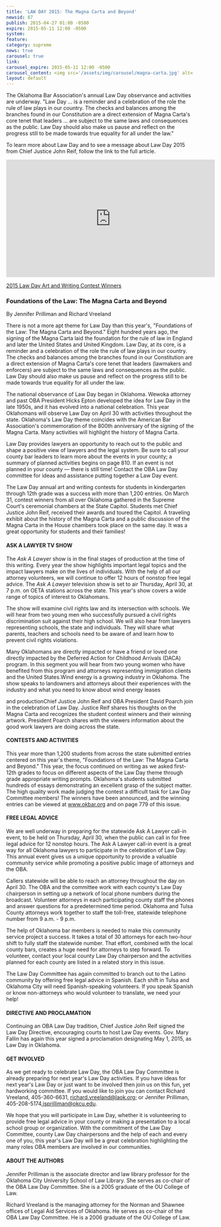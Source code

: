 ```yaml
---
title: 'LAW DAY 2015: The Magna Carta and Beyond'
newsid: 87
publish: 2015-04-27 01:00 -0500
expire: 2015-05-11 12:00 -0500
system: 
feature: 
category: supreme
news: true
carousel: true
link: 
carousel_expire: 2015-05-11 12:00 -0500
carousel_content: <img src='/assets/img/carousel/magna-carta.jpg' alt=' Oklahoma Law Day 2015' />
layout: default
---
```

<p>The Oklahoma Bar Association's annual Law Day observance and activities are underway. "Law Day ... is a reminder and a celebration of the role the rule of law plays in our country. The checks and balances among the branches found in our Constitution are a direct extension of Magna Carta's core tenet that leaders ... are subject to the same laws and consequences as the public. Law Day should also make us pause and reflect on the progress still to be made towards true equality for all under the law."</p>
<p>To learn more about Law Day and to see a message about Law Day 2015 from Chief Justice John Reif, follow the link to the full article.</p>
 <!--more-->
<div class="video-wrapper"><iframe width="560" height="315" src="https://www.youtube.com/embed/9x3LXuj8jN8?rel=0&amp;showinfo=0" frameborder="0" allowfullscreen=""></iframe></div><p><a href="http://www.okbar.org/public/Outreach/LawDay/ContestWinners2015.aspx">2015 Law Day Art and Writing Contest Winners</a></p><h3>Foundations of the Law: The Magna Carta and Beyond</h3><p>By Jennifer Prilliman and Richard Vreeland </p><p>There is not a more apt theme for Law Day than this year's, "Foundations of the Law: The Magna Carta and Beyond." Eight hundred years ago, the signing of the Magna Carta laid the foundation for the rule of law in England and later the United States and United Kingdom. Law Day, at its core, is a reminder and a celebration of the role the rule of law plays in our country. The checks and balances among the branches found in our Constitution are a direct extension of Magna Carta's core tenet that leaders (lawmakers and enforcers) are subject to the same laws and consequences as the public. Law Day should also make us pause and reflect on the progress still to be made towards true equality for all under the law.</p><p>The national observance of Law Day began in Oklahoma. Wewoka attorney and past OBA President Hicks Epton developed the idea for Law Day in the late 1950s, and it has evolved into a national celebration. This year Oklahomans will observe Law Day on April 30 with activities throughout the state. Oklahoma's Law Day theme coincides with the American Bar Association's commemoration of the 800th anniversary of the signing of the Magna Carta. Many activities will highlight the history of Magna Carta.</p><p>Law Day provides lawyers an opportunity to reach out to the public and shape a positive view of lawyers and the legal system. Be sure to call your county bar leaders to learn more about the events in your county; a summary of planned activities begins on page 810. If an event is not planned in your county — there is still time! Contact the OBA Law Day committee for ideas and assistance putting together a Law Day event.</p><p>The Law Day annual art and writing contests for students in kindergarten through 12th grade was a success with more than 1,200 entries. On March 31, contest winners from all over Oklahoma gathered in the Supreme Court's ceremonial chambers at the State Capitol. Students met Chief Justice John Reif, received their awards and toured the Capitol. A traveling exhibit about the history of the Magna Carta and a public discussion of the Magna Carta in the House chambers took place on the same day. It was a great opportunity for students and their families!</p><h4>ASK A LAWYER TV SHOW</h4><p>The <em>Ask A Lawyer</em> show is in the final stages of production at the time of this writing. Every year the show highlights important legal topics and the impact lawyers make on the lives of individuals. With the help of all our attorney volunteers, we will continue to offer 12 hours of nonstop free legal advice. The <em>Ask A Lawyer</em> television show is set to air Thursday, April 30, at 7 p.m. on OETA stations across the state. This year's show covers a wide range of topics of interest to Oklahomans.</p><p>The show will examine civil rights law and its intersection with schools. We will hear from two young men who successfully pursued a civil rights discrimination suit against their high school. We will also hear from lawyers representing schools, the state and individuals. They will share what parents, teachers and schools need to be aware of and learn how to prevent civil rights violations.</p><p>Many Oklahomans are directly impacted or have a friend or loved one directly impacted by the Deferred Action for Childhood Arrivals (DACA) program. In this segment you will hear from two young women who have benefited from this program and attorneys representing immigration clients and the United States.Wind energy is a growing industry in Oklahoma. The show speaks to landowners and attorneys about their experiences with the industry and what you need to know about wind energy leases</p><p>and productionChief Justice John Reif and OBA President David Poarch join in the celebration of Law Day. Justice Reif shares his thoughts on the Magna Carta and recognizes the student contest winners and their winning artwork. President Poarch shares with the viewers information about the good work lawyers are doing across the state.</p><h4>CONTESTS AND ACTIVITIES</h4><p>This year more than 1,200 students from across the state submitted entries centered on this year's theme, "Foundations of the Law: The Magna Carta and Beyond." This year, the focus continued on writing as we asked first-12th grades to focus on different aspects of the Law Day theme through grade appropriate writing prompts. Oklahoma's students submitted hundreds of essays demonstrating an excellent grasp of the subject matter. The high quality work made judging the contest a difficult task for Law Day Committee members! The winners have been announced, and the winning entries can be viewed at <a href="www.okbar.org" target="_blank">www.okbar.org</a> and on page 779 of this issue.</p><h4>FREE LEGAL ADVICE</h4><p>We are well underway in preparing for the statewide Ask A Lawyer call-in event, to be held on Thursday, April 30, when the public can call in for free legal advice for 12 nonstop hours. The Ask A Lawyer call-in event is a great way for all Oklahoma lawyers to participate in the celebration of Law Day. This annual event gives us a unique opportunity to provide a valuable community service while promoting a positive public image of attorneys and the OBA.</p><p>Callers statewide will be able to reach an attorney throughout the day on April 30. The OBA and the committee work with each county's Law Day chairperson in setting up a network of local phone numbers during the broadcast. Volunteer attorneys in each participating county staff the phones and answer questions for a predetermined time period. Oklahoma and Tulsa County attorneys work together to staff the toll-free, statewide telephone number from 9 a.m. - 9 p.m.</p><p>The help of Oklahoma bar members is needed to make this community service project a success. It takes a total of 30 attorneys for each two-hour shift to fully staff the statewide number. That effort, combined with the local county bars, creates a huge need for attorneys to step forward. To volunteer, contact your local county Law Day chairperson and the activities planned for each county are listed in a related story in this issue.</p><p>The Law Day Committee has again committed to branch out to the Latino community by offering free legal advice in Spanish. Each shift in Tulsa and Oklahoma City will need Spanish-speaking volunteers. If you speak Spanish or know non-attorneys who would volunteer to translate, we need your help!</p><h4>DIRECTIVE AND PROCLAMATION</h4><p>Continuing an OBA Law Day tradition, Chief Justice John Reif signed the Law Day Directive, encouraging courts to host Law Day events. Gov. Mary Fallin has again this year signed a proclamation designating May 1, 2015, as Law Day in Oklahoma. </p><h4>GET INVOLVED</h4><p>As we get ready to celebrate Law Day, the OBA Law Day Committee is already preparing for next year's Law Day activities. If you have ideas for next year's Law Day or just want to be involved then join us on this fun, yet hardworking committee. If you would like to join you can contact Richard Vreeland, 405-360-6631, <a href="mailto:richard.vreeland@laok.org" target="_blank">richard.vreeland@laok.org</a>; or Jennifer Prilliman, 405-208-5174,<a href="mailto:jsprilliman@okcu.edu" target="_blank">jsprilliman@okcu.edu</a>.</p><p>We hope that you will participate in Law Day, whether it is volunteering to provide free legal advice in your county or making a presentation to a local school group or organization. With the commitment of the Law Day Committee, county Law Day chairpersons and the help of each and every one of you, this year's Law Day will be a great celebration highlighting the many roles OBA members are involved in our communities. </p><h4>ABOUT THE AUTHORS</h4><p>Jennifer Prilliman is the associate director and law library professor for the Oklahoma City University School of Law Library. She serves as co-chair of the OBA Law Day Committee. She is a 2005 graduate of the OU College of Law.</p><p>Richard Vreeland is the managing attorney for the Norman and Shawnee offices of Legal Aid Services of Oklahoma. He serves as co-chair of the OBA Law Day Committee. He is a 2006 graduate of the OU College of Law.</p>